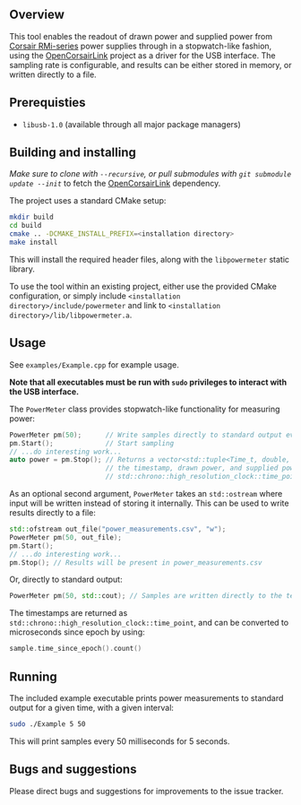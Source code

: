 ## Overview

This tool enables the readout of drawn power and supplied power from [Corsair RMi-series](https://www.corsair.com/us/en/Power/Plug-Type/rmi-series-config/p/CP-9020082-NA) power supplies through in a stopwatch-like fashion, using the [OpenCorsairLink](https://github.com/audiohacked/OpenCorsairLink) project as a driver for the USB interface.
The sampling rate is configurable, and results can be either stored in memory, or written directly to a file.

## Prerequisties

-  ``libusb-1.0`` (available through all major package managers)

## Building and installing

_Make sure to clone with `--recursive`, or pull submodules with `git submodule update --init`_ to fetch the [OpenCorsairLink](https://github.com/audiohacked/OpenCorsairLink) dependency.

The project uses a standard CMake setup:
```bash
mkdir build
cd build
cmake .. -DCMAKE_INSTALL_PREFIX=<installation directory>
make install
```

This will install the required header files, along with the `libpowermeter` static library.

To use the tool within an existing project, either use the provided CMake configuration, or simply include `<installation directory>/include/powermeter` and link to `<installation directory>/lib/libpowermeter.a`.

## Usage

See `examples/Example.cpp` for example usage.

**Note that all executables must be run with `sudo` privileges to interact with the USB interface.**

The `PowerMeter` class provides stopwatch-like functionality for measuring power:

```cpp
PowerMeter pm(50);      // Write samples directly to standard output every 50 milliseconds
pm.Start();             // Start sampling
// ...do interesting work...
auto power = pm.Stop(); // Returns a vector<std::tuple<Time_t, double, double>>, where each entry contains
                        // the timestamp, drawn power, and supplied power, and Time_t is the type
                        // std::chrono::high_resolution_clock::time_point
```

As an optional second argument, `PowerMeter` takes an `std::ostream` where input will be written instead of storing it internally. This can be used to write results directly to a file:

```cpp
std::ofstream out_file("power_measurements.csv", "w");
PowerMeter pm(50, out_file);
pm.Start();
// ...do interesting work...
pm.Stop(); // Results will be present in power_measurements.csv
```

Or, directly to standard output:

```cpp
PowerMeter pm(50, std::cout); // Samples are written directly to the terminal/standard out
```

The timestamps are returned as `std::chrono::high_resolution_clock::time_point`, and can be converted to microseconds since epoch by using:

```cpp
sample.time_since_epoch().count()
```

## Running

The included example executable prints power measurements to standard output for a given time, with a given interval:
```bash
sudo ./Example 5 50
```
This will print samples every 50 milliseconds for 5 seconds.

## Bugs and suggestions

Please direct bugs and suggestions for improvements to the issue tracker.
